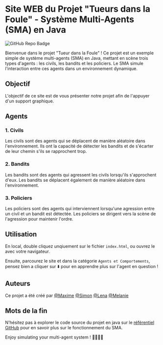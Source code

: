 # Site WEB du Projet "Tueurs dans la Foule" - Système Multi-Agents (SMA) en Java

![GitHub Repo Badge](https://img.shields.io/badge/GitHub-Repo-brightgreen)

Bienvenue dans le projet "Tueur dans la Foule" ! Ce projet est un exemple simple de système multi-agents (SMA) en Java, mettant en scène trois types d'agents : les civils, les bandits et les policiers. Le SMA simule l'interaction entre ces agents dans un environnement dynamique.

## Objectif
L'objectif de ce site est de vous présenter notre projet afin de l'appuyer d'un support graphique.
## Agents
### 1. Civils
Les civils sont des agents qui se déplacent de manière aléatoire dans l'environnement. Ils ont la capacité de détecter les bandits et de s'écarter de leur chemin s'ils se rapprochent trop.

### 2. Bandits
Les bandits sont des agents qui agressent les civils lorsqu'ils s'approchent d'eux. Les bandits se déplacent également de manière aléatoire dans l'environnement.

### 3. Policiers
Les policiers sont des agents qui interviennent lorsqu'une agression entre un civil et un bandit est détectée. Les policiers se dirigent vers la scène de l'agression pour maintenir l'ordre.

## Utilisation
En local, double cliquez unqiuement sur le fichier `index.html`, ou ouvrez le avec votre navigateur.

Ensuite, parcourez le site et dans la catégorie `Agents et Comportements`, pensez bien a cliquer sur ⬇️ pour en apprendre plus sur l'agent en question !

## Auteurs
Ce projet a été créé par [@Maxime](https://github.com/Aximme)
[@Simon](https://github.com/S1M0Z)
[@Lena](https://github.com/Lena-Charriere)
[@Melanie](https://github.com/Melanie-Gomis)


## Mots de la fin

N'hésitez pas à explorer le code source du projet en java sur le [référentiel GitHub](https://github.com/Aximme/Tueur_dans_la_foule) pour en savoir plus sur le fonctionnement du SMA.

Enjoy simulating your multi-agent system ! 🕵️‍♂️👮👤